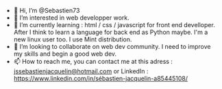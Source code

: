 - 👋 Hi, I’m @Sebastien73
- 👀 I’m interested in web developper work. 
- 🌱 I’m currently learning : html / css / javascript for front end develloper. After I think to learn a language for back end as Python maybe. I'm a new linux user too. I use Mint distribution.
- 💞️ I’m looking to collaborate on web dev community. I need to improve my skills and begin a good web dev.
- 📫 How to reach me, you can contact me at this adress : jssebastienjacquelin@hotmail.com or LinkedIn : https://www.linkedin.com/in/sébastien-jacquelin-a85445108/

<!---
Sebastien73/Sebastien73 is a ✨ special ✨ repository because its `README.md` (this file) appears on your GitHub profile.
You can click the Preview link to take a look at your changes.
--->

